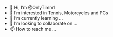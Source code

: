 - 👋 Hi, I’m @OnlyTimm1
- 👀 I’m interested in Tennis, Motorcycles and PCs
- 🌱 I’m currently learning ...
- 💞️ I’m looking to collaborate on ...
- 📫 How to reach me ...

<!---
OnlyTimm1/OnlyTimm1 is a ✨ special ✨ repository because its `README.md` (this file) appears on your GitHub profile.
You can click the Preview link to take a look at your changes.
--->
